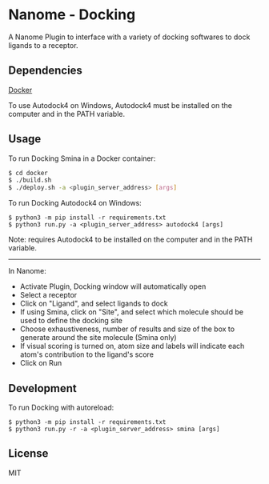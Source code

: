 # Nanome - Docking

A Nanome Plugin to interface with a variety of docking softwares to dock ligands to a receptor.

## Dependencies

[Docker](https://docs.docker.com/get-docker/)

To use Autodock4 on Windows, Autodock4 must be installed on the computer and in the PATH variable.

## Usage

To run Docking Smina in a Docker container:

```sh
$ cd docker
$ ./build.sh
$ ./deploy.sh -a <plugin_server_address> [args]
```

To run Docking Autodock4 on Windows:

```
$ python3 -m pip install -r requirements.txt
$ python3 run.py -a <plugin_server_address> autodock4 [args]
```

Note: requires Autodock4 to be installed on the computer and in the PATH variable.

---

In Nanome:

- Activate Plugin, Docking window will automatically open
- Select a receptor
- Click on "Ligand", and select ligands to dock
- If using Smina, click on "Site", and select which molecule should be used to define the docking site
- Choose exhaustiveness, number of results and size of the box to generate around the site molecule (Smina only)
- If visual scoring is turned on, atom size and labels will indicate each atom's contribution to the ligand's score
- Click on Run

## Development

To run Docking with autoreload:

```
$ python3 -m pip install -r requirements.txt
$ python3 run.py -r -a <plugin_server_address> smina [args]
```

## License

MIT
